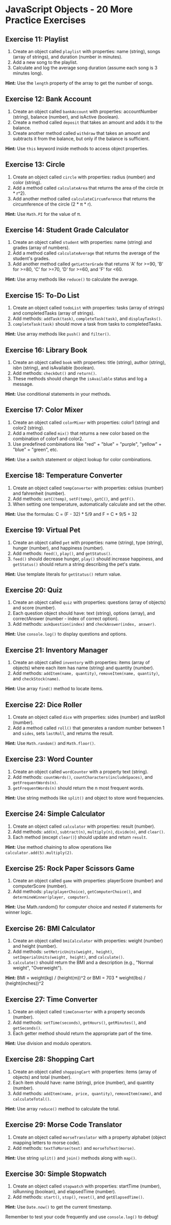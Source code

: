 # JavaScript Objects - 20 More Practice Exercises

## Exercise 11: Playlist
1. Create an object called `playlist` with properties: name (string), songs (array of strings), and duration (number in minutes).
2. Add a new song to the playlist.
3. Calculate and log the average song duration (assume each song is 3 minutes long).

**Hint:** Use the `length` property of the array to get the number of songs.

## Exercise 12: Bank Account
1. Create an object called `bankAccount` with properties: accountNumber (string), balance (number), and isActive (boolean).
2. Create a method called `deposit` that takes an amount and adds it to the balance.
3. Create another method called `withdraw` that takes an amount and subtracts it from the balance, but only if the balance is sufficient.

**Hint:** Use `this` keyword inside methods to access object properties.

## Exercise 13: Circle
1. Create an object called `circle` with properties: radius (number) and color (string).
2. Add a method called `calculateArea` that returns the area of the circle (π * r^2).
3. Add another method called `calculateCircumference` that returns the circumference of the circle (2 * π * r).

**Hint:** Use `Math.PI` for the value of π.

## Exercise 14: Student Grade Calculator
1. Create an object called `student` with properties: name (string) and grades (array of numbers).
2. Add a method called `calculateAverage` that returns the average of the student's grades.
3. Add another method called `getLetterGrade` that returns 'A' for >=90, 'B' for >=80, 'C' for >=70, 'D' for >=60, and 'F' for <60.

**Hint:** Use array methods like `reduce()` to calculate the average.

## Exercise 15: To-Do List
1. Create an object called `todoList` with properties: tasks (array of strings) and completedTasks (array of strings).
2. Add methods: `addTask(task)`, `completeTask(task)`, and `displayTasks()`.
3. `completeTask(task)` should move a task from tasks to completedTasks.

**Hint:** Use array methods like `push()` and `filter()`.

## Exercise 16: Library Book
1. Create an object called `book` with properties: title (string), author (string), isbn (string), and isAvailable (boolean).
2. Add methods: `checkOut()` and `return()`.
3. These methods should change the `isAvailable` status and log a message.

**Hint:** Use conditional statements in your methods.

## Exercise 17: Color Mixer
1. Create an object called `colorMixer` with properties: color1 (string) and color2 (string).
2. Add a method called `mix()` that returns a new color based on the combination of color1 and color2.
3. Use predefined combinations like "red" + "blue" = "purple", "yellow" + "blue" = "green", etc.

**Hint:** Use a switch statement or object lookup for color combinations.

## Exercise 18: Temperature Converter
1. Create an object called `tempConverter` with properties: celsius (number) and fahrenheit (number).
2. Add methods: `setC(temp)`, `setF(temp)`, `getC()`, and `getF()`.
3. When setting one temperature, automatically calculate and set the other.

**Hint:** Use the formulas: C = (F - 32) * 5/9 and F = C * 9/5 + 32

## Exercise 19: Virtual Pet
1. Create an object called `pet` with properties: name (string), type (string), hunger (number), and happiness (number).
2. Add methods: `feed()`, `play()`, and `getStatus()`.
3. `feed()` should decrease hunger, `play()` should increase happiness, and `getStatus()` should return a string describing the pet's state.

**Hint:** Use template literals for `getStatus()` return value.

## Exercise 20: Quiz
1. Create an object called `quiz` with properties: questions (array of objects) and score (number).
2. Each question object should have: text (string), options (array), and correctAnswer (number - index of correct option).
3. Add methods: `askQuestion(index)` and `checkAnswer(index, answer)`.

**Hint:** Use `console.log()` to display questions and options.

## Exercise 21: Inventory Manager
1. Create an object called `inventory` with properties: items (array of objects) where each item has name (string) and quantity (number).
2. Add methods: `addItem(name, quantity)`, `removeItem(name, quantity)`, and `checkStock(name)`.

**Hint:** Use array `find()` method to locate items.

## Exercise 22: Dice Roller
1. Create an object called `dice` with properties: sides (number) and lastRoll (number).
2. Add a method called `roll()` that generates a random number between 1 and `sides`, sets `lastRoll`, and returns the result.

**Hint:** Use `Math.random()` and `Math.floor()`.

## Exercise 23: Word Counter
1. Create an object called `wordCounter` with a property text (string).
2. Add methods: `countWords()`, `countCharacters(includeSpaces)`, and `getFrequentWords(n)`.
3. `getFrequentWords(n)` should return the n most frequent words.

**Hint:** Use string methods like `split()` and object to store word frequencies.

## Exercise 24: Simple Calculator
1. Create an object called `calculator` with properties: result (number).
2. Add methods: `add(n)`, `subtract(n)`, `multiply(n)`, `divide(n)`, and `clear()`.
3. Each method (except `clear()`) should update and return `result`.

**Hint:** Use method chaining to allow operations like `calculator.add(5).multiply(2)`.

## Exercise 25: Rock Paper Scissors Game
1. Create an object called `game` with properties: playerScore (number) and computerScore (number).
2. Add methods: `play(playerChoice)`, `getComputerChoice()`, and `determineWinner(player, computer)`.

**Hint:** Use Math.random() for computer choice and nested if statements for winner logic.

## Exercise 26: BMI Calculator
1. Create an object called `bmiCalculator` with properties: weight (number) and height (number).
2. Add methods: `setMetricUnits(weight, height)`, `setImperialUnits(weight, height)`, and `calculate()`.
3. `calculate()` should return the BMI and a description (e.g., "Normal weight", "Overweight").

**Hint:** BMI = weight(kg) / (height(m))^2 or BMI = 703 * weight(lbs) / (height(inches))^2

## Exercise 27: Time Converter
1. Create an object called `timeConverter` with a property seconds (number).
2. Add methods: `setTime(seconds)`, `getHours()`, `getMinutes()`, and `getSeconds()`.
3. Each getter method should return the appropriate part of the time.

**Hint:** Use division and modulo operators.

## Exercise 28: Shopping Cart
1. Create an object called `shoppingCart` with properties: items (array of objects) and total (number).
2. Each item should have: name (string), price (number), and quantity (number).
3. Add methods: `addItem(name, price, quantity)`, `removeItem(name)`, and `calculateTotal()`.

**Hint:** Use array `reduce()` method to calculate the total.

## Exercise 29: Morse Code Translator
1. Create an object called `morseTranslator` with a property alphabet (object mapping letters to morse code).
2. Add methods: `textToMorse(text)` and `morseToText(morse)`.

**Hint:** Use string `split()` and `join()` methods along with `map()`.

## Exercise 30: Simple Stopwatch
1. Create an object called `stopwatch` with properties: startTime (number), isRunning (boolean), and elapsedTime (number).
2. Add methods: `start()`, `stop()`, `reset()`, and `getElapsedTime()`.

**Hint:** Use `Date.now()` to get the current timestamp.

Remember to test your code frequently and use `console.log()` to debug!